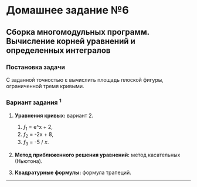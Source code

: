 # Домашнее задание №6
## Сборка многомодульных программ. Вычисление корней уравнений и определенных интегралов

### Постановка задачи
С заданной точностью ε вычислить площадь плоской фигуры, ограниченной тремя кривыми.

### Вариант задания <sup>1</sup>
1. **Уравнения кривых:** вариант 2.
   1. <var>f</var><sub>1</sub> = e^x + 2,
   2. <var>f</var><sub>2</sub> = -2x + 8,
   3. <var>f</var><sub>3</sub> = -5 / <var>x</var>.

3. **Метод приближенного решения уравнений:** метод касательных (Ньютона).
4. **Квадратурные формулы:** формула трапеций. 

---
